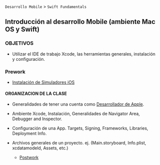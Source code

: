 
`Desarrollo Mobile` > `Swift Fundamentals`


## Introducción al desarrollo Mobile (ambiente Mac OS y Swift)  

### OBJETIVOS 

- Utilizar el IDE de trabajo Xcode, las herramientas generales, instalación y configuración. 


### Prework 

- [Instalación de Simuladores iOS](Prework)


#### ORGANIZACION DE LA CLASE 

 - Generalidades de tener una cuenta como [Desarrollador de Apple](https://medium.com/doapps/crear-tu-cuenta-de-desarrollador-en-la-app-store-19776a157052).

 - Ambiente Xcode, Instalación,
 Generalidades de Navigator Area, Debugger and Inspector.
 
 - Configuración de una App. Targets, Signing, Frameworks, Libraries, Deployment Info.
 
 - Archivos generales de un proyecto. ej. (Main.storyboard, Info.plist, xcdatamodeld, Assets, etc.)

 	- [Postwork](Postwork)
